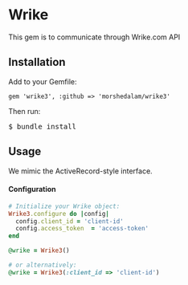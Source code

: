 # Wrike

This gem is to communicate through Wrike.com API


## Installation

Add to your Gemfile:

<pre><code>gem 'wrike3', :github => 'morshedalam/wrike3'</code></pre>

Then run:

<pre>$ bundle install</pre>


## Usage

We mimic the ActiveRecord-style interface.


#### Configuration
```ruby
# Initialize your Wrike object:
Wrike3.configure do |config|
  config.client_id = 'client-id'
  config.access_token  = 'access-token'
end

@wrike = Wrike3()

# or alternatively:
@wrike = Wrike3(:client_id => 'client-id')
